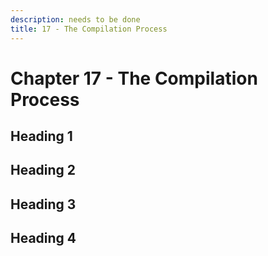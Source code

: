```yaml
---
description: needs to be done
title: 17 - The Compilation Process
---
```


# Chapter 17 - The Compilation Process

## Heading 1

## Heading 2

## Heading 3

## Heading 4
